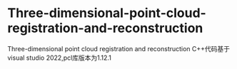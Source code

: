 # Three-dimensional-point-cloud-registration-and-reconstruction
Three-dimensional point cloud registration and reconstruction
C++代码基于visual studio 2022,pcl库版本为1.12.1
